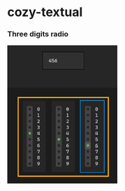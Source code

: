 # cozy-textual

### Three digits radio
[<img src="https://raw.githubusercontent.com/jrycw/cozy-textual/master/images/three-digits-radio.jpg" width="50%">](https://cozy-textual.us-lax-1.linodeobjects.com/videos/three_digits_radio.mp4 "Three digits radio")
